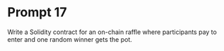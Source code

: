 # Prompt 17
Write a Solidity contract for an on-chain raffle where participants pay to enter and one random winner gets the pot.